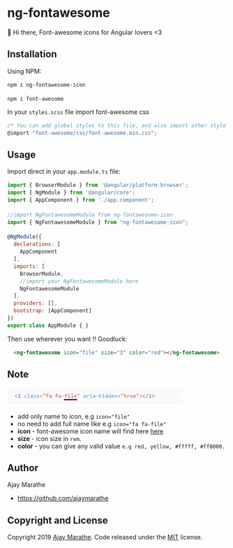 # ng-fontawesome
🍺 Hi there, Font-awesome icons for Angular lovers &lt;3

## Installation
Using NPM:
```
npm i ng-fontawesome-icon

npm i font-awesome
```

In your `styles.scss` file import font-awesome css
```js
/* You can add global styles to this file, and also import other style files */
@import "font-awesome/css/font-awesome.min.css";

```

## Usage
Import direct in your `app.module.ts` file:
```js
import { BrowserModule } from '@angular/platform-browser';
import { NgModule } from '@angular/core';
import { AppComponent } from './app.component';

//import NgFontawesomeModule from ng-fontawesome-icon
import { NgFontawesomeModule } from "ng-fontawesome-icon";

@NgModule({
  declarations: [
    AppComponent
  ],
  imports: [
    BrowserModule,
    //import your NgFontawesomeModule here
    NgFontawesomeModule
  ],
  providers: [],
  bootstrap: [AppComponent]
})
export class AppModule { }
```

Then use wherever you want !! Goodluck:
```html
  <ng-fontawesome icon="file" size="3" color="red"></ng-fontawesome>
```

## Note
[![vue-fontawesome](https://raw.githubusercontent.com/ajaymarathe/image-store/master/vue-fontawesome/img2.png)](https://github.com/ajaymarathe/vue-fontawesome)
- add only name to icon, e.g `icon="file"`
- no need to add full name like e.g `icon="fa fa-file"`
- **icon** - font-awesome icon name will find here [here](https://fontawesome.com/v4.7.0/icons/)
- **size** - icon size in `rem`.
- **color** - you can give any valid value `e.g red, yellow, #fffff, #ff0000.`

## Author

Ajay Marathe

+ https://github.com/ajaymarathe

## Copyright and License

Copyright 2019 [Ajay Marathe](https://github.com/ajaymarathe). Code released under the [MIT](https://github.com/ajaymarathe/vue-fontawesome/blob/master/LICENSE) license.
